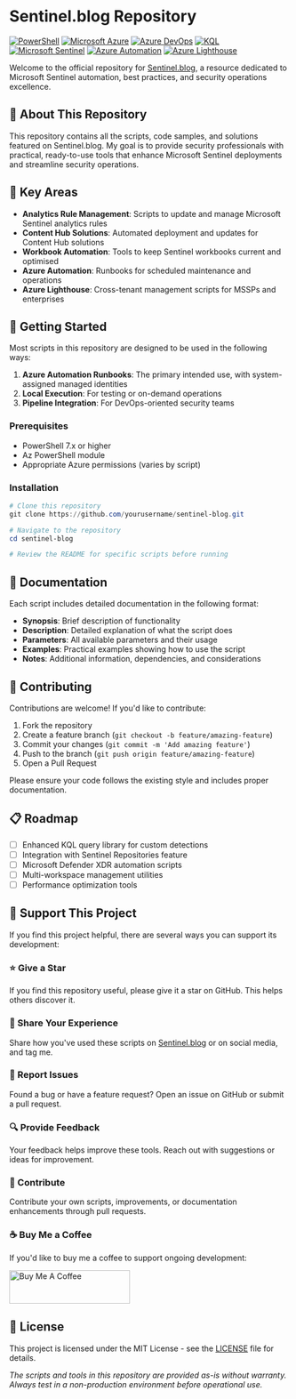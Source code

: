 # Sentinel.blog Repository

[![PowerShell](https://img.shields.io/badge/PowerShell-%235391FE.svg?style=flat&logo=powershell&logoColor=white)](https://learn.microsoft.com/en-us/powershell/)
[![Microsoft Azure](https://img.shields.io/badge/Microsoft%20Azure-0089D6?style=flat&logo=microsoft-azure&logoColor=white)](https://azure.microsoft.com/)
[![Azure DevOps](https://img.shields.io/badge/Azure%20DevOps-0078D7?style=flat&logo=azure-devops&logoColor=white)](https://azure.microsoft.com/en-us/products/devops)
[![KQL](https://img.shields.io/badge/KQL-Query%20Language-blue)](https://learn.microsoft.com/en-us/azure/data-explorer/kusto/query/)
[![Microsoft Sentinel](https://img.shields.io/badge/Microsoft%20Sentinel-0078D4?style=flat&logo=microsoft&logoColor=white)](https://azure.microsoft.com/en-us/products/microsoft-sentinel)
[![Azure Automation](https://img.shields.io/badge/Azure%20Automation-0089D6?style=flat&logo=microsoft-azure&logoColor=white)](https://azure.microsoft.com/en-us/products/automation)
[![Azure Lighthouse](https://img.shields.io/badge/Azure%20Lighthouse-0089D6?style=flat&logo=microsoft-azure&logoColor=white)](https://azure.microsoft.com/en-us/services/azure-lighthouse/)

Welcome to the official repository for [Sentinel.blog](https://sentinel.blog), a resource dedicated to Microsoft Sentinel automation, best practices, and security operations excellence.

## 📖 About This Repository

This repository contains all the scripts, code samples, and solutions featured on Sentinel.blog. My goal is to provide security professionals with practical, ready-to-use tools that enhance Microsoft Sentinel deployments and streamline security operations.

## 🔐 Key Areas

- **Analytics Rule Management**: Scripts to update and manage Microsoft Sentinel analytics rules
- **Content Hub Solutions**: Automated deployment and updates for Content Hub solutions
- **Workbook Automation**: Tools to keep Sentinel workbooks current and optimised
- **Azure Automation**: Runbooks for scheduled maintenance and operations
- **Azure Lighthouse**: Cross-tenant management scripts for MSSPs and enterprises

## 🚀 Getting Started

Most scripts in this repository are designed to be used in the following ways:

1. **Azure Automation Runbooks**: The primary intended use, with system-assigned managed identities
2. **Local Execution**: For testing or on-demand operations
3. **Pipeline Integration**: For DevOps-oriented security teams

### Prerequisites

- PowerShell 7.x or higher
- Az PowerShell module
- Appropriate Azure permissions (varies by script)

### Installation

```powershell
# Clone this repository
git clone https://github.com/yourusername/sentinel-blog.git

# Navigate to the repository
cd sentinel-blog

# Review the README for specific scripts before running
```

## 📝 Documentation

Each script includes detailed documentation in the following format:

- **Synopsis**: Brief description of functionality
- **Description**: Detailed explanation of what the script does
- **Parameters**: All available parameters and their usage
- **Examples**: Practical examples showing how to use the script
- **Notes**: Additional information, dependencies, and considerations

## 🤝 Contributing

Contributions are welcome! If you'd like to contribute:

1. Fork the repository
2. Create a feature branch (`git checkout -b feature/amazing-feature`)
3. Commit your changes (`git commit -m 'Add amazing feature'`)
4. Push to the branch (`git push origin feature/amazing-feature`)
5. Open a Pull Request

Please ensure your code follows the existing style and includes proper documentation.

## 📋 Roadmap

- [ ] Enhanced KQL query library for custom detections
- [ ] Integration with Sentinel Repositories feature
- [ ] Microsoft Defender XDR automation scripts
- [ ] Multi-workspace management utilities
- [ ] Performance optimization tools

## 💪 Support This Project

If you find this project helpful, there are several ways you can support its development:

### ⭐ Give a Star

If you find this repository useful, please give it a star on GitHub. This helps others discover it.

### 🔄 Share Your Experience

Share how you've used these scripts on [Sentinel.blog](https://sentinel.blog) or on social media, and tag me.

### 🐛 Report Issues

Found a bug or have a feature request? Open an issue on GitHub or submit a pull request.

### 🔍 Provide Feedback

Your feedback helps improve these tools. Reach out with suggestions or ideas for improvement.

### 🤝 Contribute

Contribute your own scripts, improvements, or documentation enhancements through pull requests.

### ☕ Buy Me a Coffee

If you'd like to buy me a coffee to support ongoing development:

<a href="https://sentinel.blog/#/portal/support" target="_blank"><img src="https://cdn.buymeacoffee.com/buttons/v2/default-yellow.png" alt="Buy Me A Coffee" style="height: 60px !important;width: 217px !important;" ></a>

## 📄 License

This project is licensed under the MIT License - see the [LICENSE](LICENSE) file for details.

*The scripts and tools in this repository are provided as-is without warranty. Always test in a non-production environment before operational use.*
